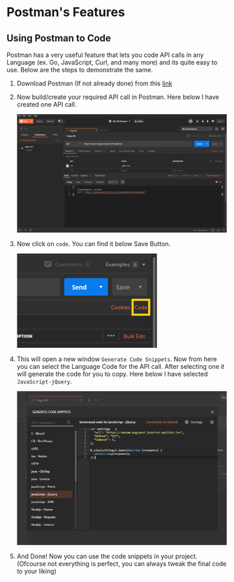# Postman's Features

## Using Postman to Code

Postman has a very useful feature that lets you code API calls in any Language (ex. Go, JavaScript, Curl, and many more) and its quite easy to use. Below are the steps to demonstrate the same.

1. Download Postman (If not already done) from this [link](https://www.postman.com/downloads/)
2. Now build/create your required API call in Postman. Here below I have created one API call.

    ![Sample API Call](images/image-001.png)

3. Now click on `code`. You can find it below Save Button.

    ![Sample API Call](images/image-002.png)

4. This will open a new window `Generate Code Snippets`. Now from here you can select the Language Code for the API call. After selecting one it will generate the code for you to copy. Here below I have selected `JavaScript-jQuery`.

    ![Sample API Call](images/image-003.png)

5. And Done! Now you can use the code snippets in your project. (Ofcourse not everything is perfect, you can always tweak the final code to your liking)
